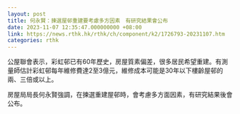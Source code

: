 ```yaml
---
layout: post
title: 何永賢：揀選屋邨重建要考慮多方因素　有研究結果會公布
date: 2023-11-07 12:35:47.000000000 +08:00
link: https://news.rthk.hk/rthk/ch/component/k2/1726793-20231107.htm
categories: rthk
---
```


公屋聯會表示，彩虹邨已有60年歷史，房屋質素偏差，很多居民希望重建。有測量師估計彩虹邨每年維修費達2至3億元，維修成本可能是30年以下樓齡屋邨的兩、三倍或以上。

房屋局局長何永賢強調，在揀選重建屋邨時，會考慮多方面因素，有研究結果後會公布。
